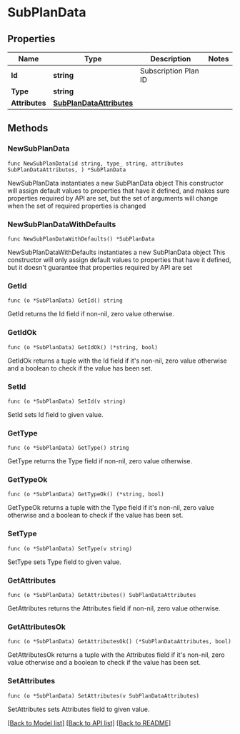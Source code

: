 # SubPlanData

## Properties

Name | Type | Description | Notes
------------ | ------------- | ------------- | -------------
**Id** | **string** | Subscription Plan ID | 
**Type** | **string** |  | 
**Attributes** | [**SubPlanDataAttributes**](SubPlanDataAttributes.md) |  | 

## Methods

### NewSubPlanData

`func NewSubPlanData(id string, type_ string, attributes SubPlanDataAttributes, ) *SubPlanData`

NewSubPlanData instantiates a new SubPlanData object
This constructor will assign default values to properties that have it defined,
and makes sure properties required by API are set, but the set of arguments
will change when the set of required properties is changed

### NewSubPlanDataWithDefaults

`func NewSubPlanDataWithDefaults() *SubPlanData`

NewSubPlanDataWithDefaults instantiates a new SubPlanData object
This constructor will only assign default values to properties that have it defined,
but it doesn't guarantee that properties required by API are set

### GetId

`func (o *SubPlanData) GetId() string`

GetId returns the Id field if non-nil, zero value otherwise.

### GetIdOk

`func (o *SubPlanData) GetIdOk() (*string, bool)`

GetIdOk returns a tuple with the Id field if it's non-nil, zero value otherwise
and a boolean to check if the value has been set.

### SetId

`func (o *SubPlanData) SetId(v string)`

SetId sets Id field to given value.


### GetType

`func (o *SubPlanData) GetType() string`

GetType returns the Type field if non-nil, zero value otherwise.

### GetTypeOk

`func (o *SubPlanData) GetTypeOk() (*string, bool)`

GetTypeOk returns a tuple with the Type field if it's non-nil, zero value otherwise
and a boolean to check if the value has been set.

### SetType

`func (o *SubPlanData) SetType(v string)`

SetType sets Type field to given value.


### GetAttributes

`func (o *SubPlanData) GetAttributes() SubPlanDataAttributes`

GetAttributes returns the Attributes field if non-nil, zero value otherwise.

### GetAttributesOk

`func (o *SubPlanData) GetAttributesOk() (*SubPlanDataAttributes, bool)`

GetAttributesOk returns a tuple with the Attributes field if it's non-nil, zero value otherwise
and a boolean to check if the value has been set.

### SetAttributes

`func (o *SubPlanData) SetAttributes(v SubPlanDataAttributes)`

SetAttributes sets Attributes field to given value.



[[Back to Model list]](../README.md#documentation-for-models) [[Back to API list]](../README.md#documentation-for-api-endpoints) [[Back to README]](../README.md)


